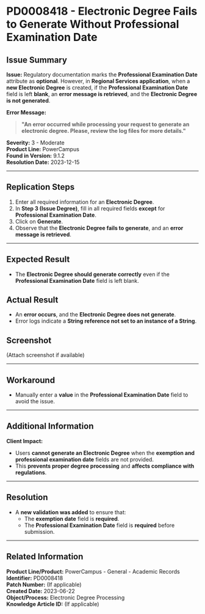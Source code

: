 # PD0008418 - Electronic Degree Fails to Generate Without Professional Examination Date

## Issue Summary
**Issue:** Regulatory documentation marks the **Professional Examination Date** attribute as **optional**. However, in **Regional Services application**, when a **new Electronic Degree** is created, if the **Professional Examination Date** field is left **blank**, an **error message is retrieved**, and the **Electronic Degree is not generated**.

**Error Message:**
> **"An error occurred while processing your request to generate an electronic degree. Please, review the log files for more details."**

**Severity:** 3 - Moderate  
**Product Line:** PowerCampus  
**Found in Version:** 9.1.2  
**Resolution Date:** 2023-12-15  

---

## Replication Steps
1. Enter all required information for an **Electronic Degree**.
2. In **Step 3 (Issue Degree)**, fill in all required fields **except** for **Professional Examination Date**.
3. Click on **Generate**.
4. Observe that the **Electronic Degree fails to generate**, and an **error message is retrieved**.

---

## Expected Result
- The **Electronic Degree should generate correctly** even if the **Professional Examination Date** field is left blank.

## Actual Result
- An **error occurs**, and the **Electronic Degree does not generate**.
- Error logs indicate a **String reference not set to an instance of a String**.

## Screenshot
(Attach screenshot if available)

---

## Workaround
- Manually enter a **value** in the **Professional Examination Date** field to avoid the issue.

---

## Additional Information
**Client Impact:**
- Users **cannot generate an Electronic Degree** when the **exemption and professional examination date** fields are not provided.
- This **prevents proper degree processing** and **affects compliance with regulations**.

---

## Resolution
- A **new validation was added** to ensure that:
  - The **exemption date** field is **required**.
  - The **Professional Examination Date** field is **required** before submission.

---

## Related Information
**Product Line/Product:** PowerCampus - General - Academic Records  
**Identifier:** PD0008418  
**Patch Number:** (If applicable)  
**Created Date:** 2023-06-22  
**Object/Process:** Electronic Degree Processing  
**Knowledge Article ID:** (If applicable)

